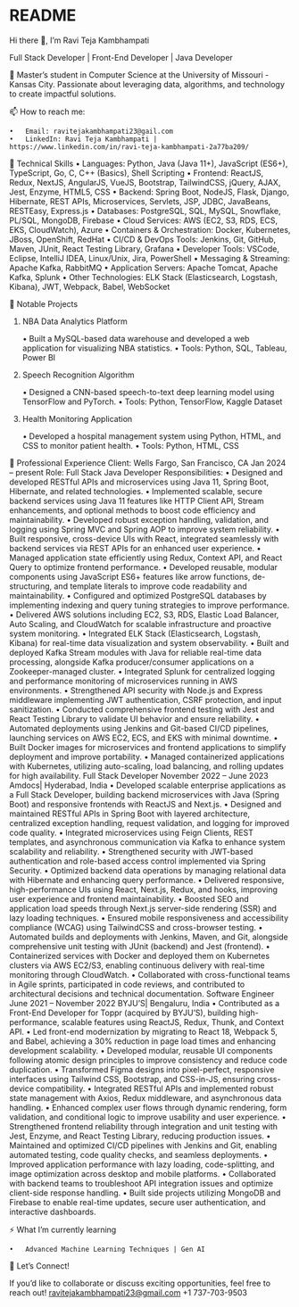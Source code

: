# README
Hi there 👋, I’m Ravi Teja Kambhampati

Full Stack Developer | Front-End Developer | Java Developer

🌟 Master’s student in Computer Science at the University of Missouri - Kansas City. Passionate about leveraging data, algorithms, and technology to create impactful solutions.

📫 How to reach me:

	•	Email: ravitejakambhampati23@gail.com
	•	LinkedIn: Ravi Teja Kambhampati | https://www.linkedin.com/in/ravi-teja-kambhampati-2a77ba209/

🚀 Technical Skills
		•	Languages:
Python, Java (Java 11+), JavaScript (ES6+), TypeScript, Go, C, C++ (Basics), Shell Scripting
	•	Frontend:
ReactJS, Redux, NextJS, AngularJS, VueJS, Bootstrap, TailwindCSS, jQuery, AJAX, Jest, Enzyme, HTML5, CSS
	•	Backend:
Spring Boot, NodeJS, Flask, Django, Hibernate, REST APIs, Microservices, Servlets, JSP, JDBC, JavaBeans, RESTEasy, Express.js
	•	Databases:
PostgreSQL, SQL, MySQL, Snowflake, PL/SQL, MongoDB, Firebase
	•	Cloud Services:
AWS (EC2, S3, RDS, ECS, EKS, CloudWatch), Azure
	•	Containers & Orchestration:
Docker, Kubernetes, JBoss, OpenShift, RedHat
	•	CI/CD & DevOps Tools:
Jenkins, Git, GitHub, Maven, JUnit, React Testing Library, Grafana
	•	Developer Tools:
VSCode, Eclipse, IntelliJ IDEA, Linux/Unix, Jira, PowerShell
	•	Messaging & Streaming:
Apache Kafka, RabbitMQ
	•	Application Servers:
Apache Tomcat, Apache Kafka, Splunk
	•	Other Technologies:
ELK Stack (Elasticsearch, Logstash, Kibana), JWT, Webpack, Babel, WebSocket

📂 Notable Projects

1. NBA Data Analytics Platform

	•	Built a MySQL-based data warehouse and developed a web application for visualizing NBA statistics.
	•	Tools: Python, SQL, Tableau, Power BI

2. Speech Recognition Algorithm

	•	Designed a CNN-based speech-to-text deep learning model using TensorFlow and PyTorch.
	•	Tools: Python, TensorFlow, Kaggle Dataset

3. Health Monitoring Application

	•	Developed a hospital management system using Python, HTML, and CSS to monitor patient health.
	•	Tools: Python, HTML, CSS

💼 Professional Experience
Client: Wells Fargo, San Francisco, CA Jan 2024 – present
Role: Full Stack Java Developer
Responsibilities:
	•	Designed and developed RESTful APIs and microservices using Java 11, Spring Boot, Hibernate, and related technologies.
	•	Implemented scalable, secure backend services using Java 11 features like HTTP Client API, Stream enhancements, and optional methods to boost code efficiency and maintainability.
	•	Developed robust exception handling, validation, and logging using Spring MVC and Spring AOP to improve system reliability.
	•	Built responsive, cross-device UIs with React, integrated seamlessly with backend services via REST APIs for an enhanced user experience.
	•	Managed application state efficiently using Redux, Context API, and React Query to optimize frontend performance.
	•	Developed reusable, modular components using JavaScript ES6+ features like arrow functions, de-structuring, and template literals to improve code readability and maintainability.
	•	Configured and optimized PostgreSQL databases by implementing indexing and query tuning strategies to improve performance.
	•	Delivered AWS solutions including EC2, S3, RDS, Elastic Load Balancer, Auto Scaling, and CloudWatch for scalable infrastructure and proactive system monitoring.
	•	Integrated ELK Stack (Elasticsearch, Logstash, Kibana) for real-time data visualization and system observability.
	•	Built and deployed Kafka Stream modules with Java for reliable real-time data processing, alongside Kafka producer/consumer applications on a Zookeeper-managed cluster.
	•	Integrated Splunk for centralized logging and performance monitoring of microservices running in AWS environments.
	•	Strengthened API security with Node.js and Express middleware implementing JWT authentication, CSRF protection, and input sanitization.
	•	Conducted comprehensive frontend testing with Jest and React Testing Library to validate UI behavior and ensure reliability.
	•	Automated deployments using Jenkins and Git-based CI/CD pipelines, launching services on AWS EC2, ECS, and EKS with minimal downtime.
	•	Built Docker images for microservices and frontend applications to simplify deployment and improve portability.
	•	Managed containerized applications with Kubernetes, utilizing auto-scaling, load balancing, and rolling updates for high availability.
Full Stack Developer November 2022 – June 2023
Amdocs| Hyderabad, India
	•	Developed scalable enterprise applications as a Full Stack Developer, building backend microservices with Java (Spring Boot) and responsive frontends with ReactJS and Next.js.
	•	Designed and maintained RESTful APIs in Spring Boot with layered architecture, centralized exception handling, request validation, and logging for improved code quality.
	•	Integrated microservices using Feign Clients, REST templates, and asynchronous communication via Kafka to enhance system scalability and reliability.
	•	Strengthened security with JWT-based authentication and role-based access control implemented via Spring Security.
	•	Optimized backend data operations by managing relational data with Hibernate and enhancing query performance.
	•	Delivered responsive, high-performance UIs using React, Next.js, Redux, and hooks, improving user experience and frontend maintainability.
	•	Boosted SEO and application load speeds through Next.js server-side rendering (SSR) and lazy loading techniques.
	•	Ensured mobile responsiveness and accessibility compliance (WCAG) using TailwindCSS and cross-browser testing.
	•	Automated builds and deployments with Jenkins, Maven, and Git, alongside comprehensive unit testing with JUnit (backend) and Jest (frontend).
	•	Containerized services with Docker and deployed them on Kubernetes clusters via AWS EC2/S3, enabling continuous delivery with real-time monitoring through CloudWatch.
	•	Collaborated with cross-functional teams in Agile sprints, participated in code reviews, and contributed to architectural decisions and technical documentation.
Software Engineer June 2021 – November 2022
BYJU’S| Bengaluru, India
	•	Contributed as a Front-End Developer for Toppr (acquired by BYJU’S), building high-performance, scalable features using ReactJS, Redux, Thunk, and Context API.
	•	Led front-end modernization by migrating to React 18, Webpack 5, and Babel, achieving a 30% reduction in page load times and enhancing development scalability.
	•	Developed modular, reusable UI components following atomic design principles to improve consistency and reduce code duplication.
	•	Transformed Figma designs into pixel-perfect, responsive interfaces using Tailwind CSS, Bootstrap, and CSS-in-JS, ensuring cross-device compatibility.
	•	Integrated RESTful APIs and implemented robust state management with Axios, Redux middleware, and asynchronous data handling.
	•	Enhanced complex user flows through dynamic rendering, form validation, and conditional logic to improve usability and user experience.
	•	Strengthened frontend reliability through integration and unit testing with Jest, Enzyme, and React Testing Library, reducing production issues.
	•	Maintained and optimized CI/CD pipelines with Jenkins and Git, enabling automated testing, code quality checks, and seamless deployments.
	•	Improved application performance with lazy loading, code-splitting, and image optimization across desktop and mobile platforms.
	•	Collaborated with backend teams to troubleshoot API integration issues and optimize client-side response handling.
	•	Built side projects utilizing MongoDB and Firebase to enable real-time updates, secure user authentication, and interactive dashboards.

 

⚡ What I’m currently learning

	•	Advanced Machine Learning Techniques | Gen AI

💬 Let’s Connect!

If you’d like to collaborate or discuss exciting opportunities, feel free to reach out!
ravitejakambhampati23@gmail.com
+1 737-703-9503

